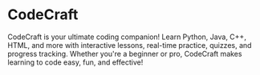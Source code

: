 # CodeCraft
CodeCraft is your ultimate coding companion! Learn Python, Java, C++, HTML, and more with interactive lessons, real-time practice, quizzes, and progress tracking. Whether you're a beginner or pro, CodeCraft makes learning to code easy, fun, and effective!
